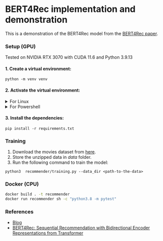 # BERT4Rec implementation and demonstration

This is a demonstration of the BERT4Rec model from the [BERT4Rec paper](https://arxiv.org/abs/1904.06690).

### Setup (GPU)

Tested on NVIDIA RTX 3070 with CUDA 11.6 and Python 3.9.13

#### 1. Create a virtual environment:

```
python -m venv venv
```

#### 2. Activate the virtual environment:

<details>
  <summary>For Linux</summary>

  ```
  source venv/bin/activate
  ```

</details>

<details>
  <summary>For Powershell</summary>

  ```
  .\venv\Scripts\activate
  ```

</details>

#### 3. Install the dependencies:

```
pip install -r requirements.txt
```

### Training

1. Download the movies dataset from [here](https://grouplens.org/datasets/movielens/25m/).
2. Store the unzipped data in *data* folder.
3. Run the following command to train the model:

```
python3  recommender/training.py --data_dir <path-to-the-data>
```

### Docker (CPU)

```bash
docker build . -t recommender
docker run recommender sh -c "python3.8 -m pytest"
```

### References

- [Blog](https://towardsdatascience.com/build-your-own-movie-recommender-system-using-bert4rec-92e4e34938c5)
- [BERT4Rec: Sequential Recommendation with Bidirectional
  Encoder Representations from Transformer](https://arxiv.org/abs/1904.06690)
